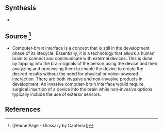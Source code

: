 ## Synthesis
- 
## Source [^1]
- Computer-brain interface is a concept that is still in the development phase of its lifecycle. Essentially, it is a technology that allows a human brain to connect and communicate with external devices. This is done by tapping into the brain signals of the person using the device and then analyzing and processing them to enable the device to create the desired results without the need for physical or voice-powered interaction. There are both invasive and non-invasive products in development. An invasive computer-brain interface would require surgical insertion of a device into the brain while non-invasive options typically include the use of exterior sensors.
## References

[^1]: [[Home Page - Glossary by Capterra]]
